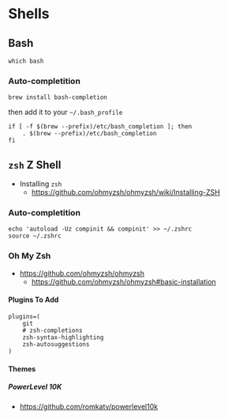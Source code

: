 # Shells

## Bash
```
which bash
```

### Auto-completition 
```
brew install bash-completion
```
then add it to your `~/.bash_profile`
```
if [ -f $(brew --prefix)/etc/bash_completion ]; then
    . $(brew --prefix)/etc/bash_completion
fi
```

## `zsh` Z Shell
- Installing `zsh`
  - https://github.com/ohmyzsh/ohmyzsh/wiki/Installing-ZSH

### Auto-completition
```
echo 'autoload -Uz compinit && compinit' >> ~/.zshrc
source ~/.zshrc
```

### Oh My Zsh
- https://github.com/ohmyzsh/ohmyzsh
  - https://github.com/ohmyzsh/ohmyzsh#basic-installation

#### Plugins To Add
```
plugins=(
    git
    # zsh-completions
    zsh-syntax-highlighting
    zsh-autosuggestions
)
```

#### Themes

##### PowerLevel 10K
- https://github.com/romkatv/powerlevel10k
